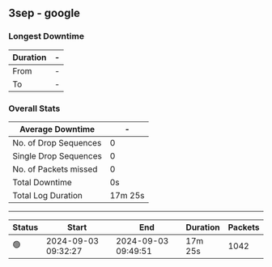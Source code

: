 
## 3sep - google

### Longest Downtime

Duration | -
---- | ----
From | -
To | -

### Overall Stats

Average Downtime | -
---- | ----
No. of Drop Sequences | 0
Single Drop Sequences | 0
No. of Packets missed | 0
Total Downtime | 0s
Total Log Duration | 17m 25s


---------

Status | Start | End | Duration | Packets
---- | ---- | ---- | ---- | ----
🟢 | 2024-09-03 09:32:27 | 2024-09-03 09:49:51 | 17m 25s | 1042
